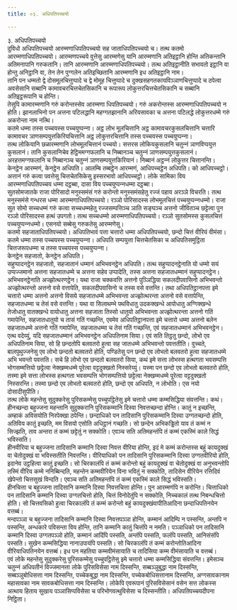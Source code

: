 ```yaml
---
title: ०३. अधिपतिपच्‍चयो

---
```

३. अधिपतिपच्‍चयो  
दुविधो अधिपतिपच्‍चयो आरम्मणाधिपतिपच्‍चयो सह जाताधिपतिपच्‍चयो च। तत्थ कतमो आरम्मणाधिपतिपच्‍चयो। आरम्मणपच्‍चये वुत्तेसु आरम्मणेसु यानि आरम्मणानि अतिइट्ठानि होन्ति अतिकन्तानि अतिमनापानि गरुकतानि। तानि आरम्मणानि आरम्मणाधिपतिपच्‍चयो। तत्थ अतिइट्ठानीति सभावतो इट्ठानि वा होन्तु अनिट्ठानि वा, तेन तेन पुग्गलेन अतिइच्छितानि आरम्मणानि इध अतिइट्ठानि नाम।  
तानि पन धम्मतो द्वे दोसमूलचित्तुप्पादे च द्वे मोमूह चित्तुप्पादे च दुक्खसहगतकायविञ्‍ञाणचित्तुप्पादे च ठपेत्वा अवसेसानि सब्बानि कामावचरचित्तचेतसिकानि च रूपारूप लोकुत्तरचित्तचेतसिकानि च सब्बानि अतिइट्ठरूपानि च होन्ति।  
तेसुपि कामारम्मणानि गरुं करोन्तस्सेव आरम्मणा धिपतिपच्‍चयो। गरुं अकरोन्तस्स आरम्मणाधिपतिपच्‍चयो न होति। झानलाभिनो पन अत्तना पटिलद्धानि महग्गतझानानि अरियसावका च अत्तना पटिलद्धे लोकुत्तरधम्मे गरुं अकरोन्ता नाम नत्थि।  
कतमे धम्मा तस्स पच्‍चयस्स पच्‍चयुप्पन्‍ना। अट्ठ लोभ मूलचित्तानि अट्ठ कामावचरकुसलचित्तानि चत्तारि कामावचर ञाणसम्पयुत्तकिरियचित्तानि अट्ठ लोकुत्तरचित्तानि तस्स पच्‍चयस्स पच्‍चयुप्पन्‍ना।  
तत्थ लोकियानि छळारम्मणानि लोभमूलचित्तानं पच्‍चयो। सत्तरस लोकियकुसलानि चतुन्‍नं ञाणविप्पयुत्त कुसलानं। तानि कुसलानिचेव हेट्ठिममग्गफलानि च निब्बानञ्‍च चतुन्‍नं ञाणसम्पयुत्तकुसलानं। अरहत्तमग्गफलानि च निब्बानञ्‍च चतुन्‍नं ञाणसम्पयुत्तकिरियानं। निब्बानं अट्ठन्‍नं लोकुत्तर चित्तानन्ति।  
केनट्ठेन आरम्मणं, केनट्ठेन अधिपति। आलम्बि तब्बट्ठेन आरम्मणं, आधिपच्‍चट्ठेन अधिपति। को आधिपच्‍चट्ठो। अत्तानं गरुं कत्वा पवत्तेसु चित्तचेतसिकेसु इस्सरभावो आधिपच्‍चट्ठो। लोके सामिका विय आरम्मणाधिपतिपच्‍चय धम्मा दट्ठब्बा, दासा विय पच्‍चयुप्पन्‍नधम्मा दट्ठब्बा।  
सुतसोमजातके राजा पोरिसादो मनुस्समंसं गरुं करोन्तो मनुस्समंसहेतु रज्‍जं पहाय अरञ्‍ञे विचरति। तत्थ मनुस्समंसे गन्धरस धम्मा आरम्मणाधिपतिपच्‍चयो। रञ्‍ञो पोरिसादस्स लोभमूलचित्तं पच्‍चयुप्पन्‍नधम्मो। राजा सुत सोमो सच्‍चधम्मं गरुं कत्वा सच्‍चधम्महेतु रज्‍जसम्पत्तिञ्‍च ञाति सङ्घञ्‍च अत्तनो जीवितञ्‍च छट्टेत्वा पुन रञ्‍ञो पोरिसादस्स हत्थं उपगतो। तत्थ सच्‍चधम्मो आरम्मणाधिपतिपच्‍चयो। रञ्‍ञो सुतसोमस्स कुसलचित्तं पच्‍चयुप्पन्‍नधम्मो। एसनयो सब्बेसु गरुकतेसु आरम्मणेसु।  
कतमो सहजाताधिपतिपच्‍चयो। अधिपतिभावं पत्ता चत्तारो धम्मा अधिपतिपच्‍चयो, छन्दो चित्तं वीरियं वीमंसा।  
कतमे धम्मा तस्स पच्‍चयस्स पच्‍चयुप्पन्‍ना। अधिपति सम्पयुत्ता चित्तचेतसिका च अधिपतिसमुट्ठिता चित्तजरूपधम्मा च तस्स पच्‍चयस्स पच्‍चयुप्पन्‍ना।  
केनट्ठेन सहजातो, केनट्ठेन अधिपति।  
सहुप्पादनट्ठेन सहजातो, सहजातानं धम्मानं अभिभवनट्ठेन अधिपति। तत्थ सहुप्पादनट्ठेनाति यो धम्मो सयं उप्पज्‍जमानो अत्तना सहजातधम्मे च अत्तना सहेव उप्पादेति, तस्स अत्तना सहजातधम्मानं सहुप्पादनट्ठेन।  
अभिभवनट्ठेनाति अज्झोत्थरणट्ठेन। यथा राजा चक्‍कवत्ति अत्तनो पुञ्‍ञिद्धिया सकलदीपवासिनो अभिभवन्तो अज्झोत्थरन्तो अत्तनो वसे वत्तापेति, सकलदीपवासिनो च तस्स वसे वत्तन्ति। तथा अधिपतिट्ठानपत्ता इमे चत्तारो धम्मा अत्तनो अत्तनो विसये सहजातधम्मे अभिभवन्ता अज्झोत्थरन्ता अत्तनो वसे वत्तापेन्ति, सहजातधम्मा च तेसं वसे वत्तन्ति। यथा वा सिलाथम्भे पथविधातु उदकक्खन्धे आपोधातु अग्गिक्खन्धे तेजोधातु वातक्खन्धे वायोधातु अत्तना सहजाता तिस्सो धातुयो अभिभवन्ता अज्झोत्थरन्ता अत्तनो गतिं गमापेन्ति, सहजातधातुयो च तासं गतिं गच्छन्ति, एवमेव अधिपतिट्ठानपत्ता इमे चत्तारो धम्मा अत्तनो बलेन सहजातधम्मे अत्तनो गतिं गमापेन्ति, सहजातधम्मा च तेसं गतिं गच्छन्ति, एवं सहजातधम्मानं अभिभवनट्ठेन।  
एत्थ वदेय्युं, यदि सहजातधम्मानं अभिभवनट्ठेन अधिपतिनाम सिया। एवं सति तिट्ठतु छन्दो, लोभो एव अधिपतिनाम सिया, सो हि छन्दतोपि बलवतरो हुत्वा सह जातधम्मे अभिभवन्तो पवत्ततीति। वुच्‍चते, बालपुथुज्‍जनेसु एव लोभो छन्दतो बलवतरो होति, पण्डितेसु पन छन्दो एव लोभतो बलवतरो हुत्वा सहजातधम्मे अभि भवन्तो पवत्तति। सचे हि लोभो एव छन्दतो बलवतरो सिया, कथं इमे सत्ता लोभस्स हत्थगता भवसम्पत्ति भोगसम्मत्तियो छट्टेत्वा नेक्खम्मधम्मे पूरेत्वा वट्टदुक्खतो निस्सरेय्युं। यस्मा पन छन्दो एव लोभतो बलवतरो होति, तस्मा इमे सत्ता लोभस्स हत्थगता भवसम्पत्ति भोगसम्पत्तियो छट्टेत्वा नेक्खम्मधम्मे पूरेत्वा वट्टदुक्खतो निस्सरन्ति। तस्मा छन्दो एव लोभतो बलवतरो होति, छन्दो एव अधिपति, न लोभोति। एस नयो दोसादीसुपीति।  
तत्थ लोके महन्तेसु सुदुक्‍करेसु पुरिसकम्मेसु पच्‍चुपट्ठितेसु इमे चत्तारो धम्मा कम्मसिद्धिया संवत्तन्ति। कथं।  
हीनच्छन्दा बहुज्‍जना महन्तानि सुदुक्‍करानि पुरिसकम्मानि दिस्वा निवत्तच्छन्दा होन्ति। कातुं न इच्छन्ति, अम्हाकं अविसयोति निरपेक्खा ठपेन्ति। छन्दाधिको पन तादिसानि पुरिसकम्मानि दिस्वा उग्गतच्छन्दो होति, अतिविय कातुं इच्छति, मम विसयो एसोति अधिट्ठानं गच्छति। सो छन्देन अभिकड्ढितो याव तं कम्मं न सिज्झति, ताव अन्तरा तं कम्मं छट्टेतुं न सक्‍कोति। एवञ्‍च सति अतिमहन्तंपि तं कम्मं एकस्मिं काले सिद्धं भविस्सति।  
हीनवीरिया च बहुज्‍जना तादिसानि कम्मानि दिस्वा निवत्त वीरिया होन्ति, इदं मे कम्मं करोन्तस्स बहुं कायदुक्खं वा चेतोदुक्खं वा भविस्सतीति निवत्तन्ति। वीरियाधिको पन तादिसानि पुरिसकम्मानि दिस्वा उग्गतवीरियो होति, इदानेव उट्ठहित्वा कातुं इच्छति। सो चिरकालंपि तं कम्मं करोन्तो बहुं कायदुक्खं वा चेतोदुक्खं वा अनुभवन्तोपि तस्मिं वीरिय कम्मे ननिब्बिन्दति, महन्तेन कम्मवीरियेन विना भवितुं न सक्‍कोति, तादिसेन वीरियेन रत्तिदिवं खेपेन्तो चित्तसुखं विन्दति। एवञ्‍च सति अतिमहन्तंपि तं कम्मं एकस्मिं काले सिद्धं भविस्सति।  
हीनचित्ता च बहुज्‍जना तादिसानि कम्मानि दिस्वा निवत्तचित्ता होन्ति। पुन आरम्मणंपि न करोन्ति। चित्ताधिको पन तादिसानि कम्मानि दिस्वा उग्गतचित्तो होति, चित्तं विनोदेतुंपि न सक्‍कोति, निच्‍चकालं तत्थ निबन्धचित्तो होति। सो चित्तवसिको हुत्वा चिरकालंपि तं कम्मं करोन्तो बहुं कायदुक्खंवापीतिआदिना छन्दाधिपतिनयेन वत्तब्बं।  
मन्दपञ्‍ञा च बहुज्‍जना तादिसानि कम्मानि दिस्वा निवत्तपञ्‍ञा होन्ति, कम्मानं आदिम्पि न पस्सन्ति, अन्तपि न पस्सन्ति, अन्धकारे पविसन्ता विय होन्ति, तानि कम्मानि कातुं चित्तंपि न नमति। पञ्‍ञाधिको पन तादिसानि कम्मानि दिस्वा उग्गतपञ्‍ञो होति, कम्मानं आदिंपि पस्सति, अन्तंपि पस्सति, फलंपि पस्सति, आनिसंसंपि पस्सति। सुखेन कम्मसिद्धिया नानाउपायंपि पस्सति। सो चिरकालंपि तं कम्मं करोन्तोतिआदिना वीरियाधिपतिनयेन वत्तब्बं। इध पन महतिया कम्मवीमंसायाति च तादिसिया कम्म वीमंसायाति च वत्तब्बं।  
एवं लोके महन्तेसु सुदुक्‍करेसु पुरिसकम्मेसु पच्‍चुपट्ठितेसु इमे चत्तारो धम्मा कम्मसिद्धिया संवत्तन्ति। इमेसञ्‍च चतुन्‍नं अधिपतीनं विज्‍जमानत्ता लोके पुरिसविसेसा नाम दिस्सन्ति, सब्बञ्‍ञुबुद्धा नाम दिस्सन्ति, सब्बञ्‍ञुबोधिसत्ता नाम दिस्सन्ति, पच्‍चेकबुद्धा नाम दिस्सन्ति, पच्‍चेकबोधिसत्तानाम दिस्सन्ति, अग्गसावकानाम महासावका नाम सावकबोधिसत्ता नाम दिस्सन्ति। लोकेपि एवरूपानं पुरिसविसेसानं वसेन सत्त लोकस्स अत्थाय हिताय सुखाय पञ्‍ञासिप्पविसेसा च परिभोगवत्थुविसेसा च दिस्सन्तीति। अधिपतिपच्‍चयदीपना निट्ठिता।  